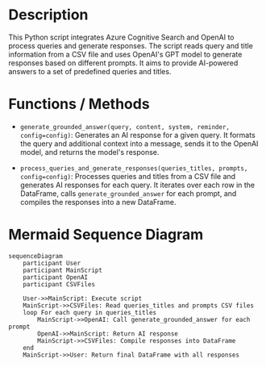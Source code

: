 # Description

This Python script integrates Azure Cognitive Search and OpenAI to process queries and generate responses. The script reads query and title information from a CSV file and uses OpenAI's GPT model to generate responses based on different prompts. It aims to provide AI-powered answers to a set of predefined queries and titles.

# Functions / Methods

- `generate_grounded_answer(query, content, system, reminder, config=config)`: Generates an AI response for a given query. It formats the query and additional context into a message, sends it to the OpenAI model, and returns the model's response.

- `process_queries_and_generate_responses(queries_titles, prompts, config=config)`: Processes queries and titles from a CSV file and generates AI responses for each query. It iterates over each row in the DataFrame, calls `generate_grounded_answer` for each prompt, and compiles the responses into a new DataFrame.

# Mermaid Sequence Diagram

```mermaid
sequenceDiagram
    participant User
    participant MainScript
    participant OpenAI
    participant CSVFiles

    User->>MainScript: Execute script
    MainScript->>CSVFiles: Read queries_titles and prompts CSV files
    loop For each query in queries_titles
        MainScript->>OpenAI: Call generate_grounded_answer for each prompt
        OpenAI->>MainScript: Return AI response
        MainScript->>CSVFiles: Compile responses into DataFrame
    end
    MainScript->>User: Return final DataFrame with all responses
```

